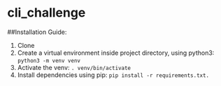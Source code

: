 # cli_challenge

##Installation Guide:
1. Clone 
2. Create a virtual environment inside project directory, using python3: `python3 -m venv venv`
3. Activate the venv: `. venv/bin/activate`
4. Install dependencies using pip: `pip install -r requirements.txt.`
